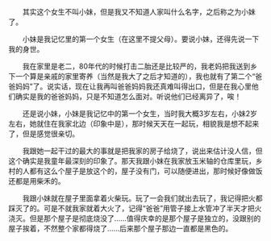 <div id="sina_keyword_ad_area2" class="articalContent  ">
			<p STYLE="TexT-inDenT: 2em">其实这个女生不叫小妹，但是我又不知道人家叫什么名字，之后称之为小妹了。</P>
<p STYLE="TexT-inDenT: 2em">
小妹是我记忆里的第一个女生（在这里不提父母）。要说小妹，还得先说一下我的身世。</P>
<p STYLE="TexT-inDenT: 2em">
我在家里是老二，80年代的时候打击二胎还是比较严的，我老妈把我送到乡下一个算是亲戚的家里寄养（当然是我大了之后才知道的），我也就有了第二个“爸爸妈妈”了。说实话，现在让我再叫爸爸妈妈我还真难叫得出口，但是在我心里他们确实是我的爸爸妈妈，只是不知道怎么面对。听说他们已经离异了，唉！</P>
<p STYLE="TexT-inDenT: 2em">
还是说小妹，小妹是我记忆中的第一个女生，当时我大概3岁左右，小妹2岁左右，她就住在我家北边（印象中是），那时候天天在一起玩，相貌我是想不起来了，但是感觉很亲切。</P>
<p STYLE="TexT-inDenT: 2em">
我跟她一起干过的最大的事就是把我家的房子给烧了，说出来估计没人信，但这个确实是我童年最深刻的印象了。那天我跟小妹在我家放玉米轴的仓库里玩，乡村的人都有这么个屋子是放这个的，屋子没有门，可以随便进出，那时候好像做饭还都是用柴禾的。</P>
<p STYLE="TexT-inDenT: 2em">
我跟小妹就在屋子里面拿着火柴玩。玩了一会我们就出去玩了，我记得把火都踩灭了的。可是不就我家就着大火了，记得“爸爸”用管子接上水管冲了半天才把火浇灭。但是那个屋子是彻底烧没了……值得庆幸的是那个屋子是独立的，没跟别的屋子挨着，不然整个家都得烧了……后来那个屋子那边一直都是黑色的。</P>
<p STYLE="TexT-inDenT: 2em">&nbsp;<wbr></P>							
		</div>